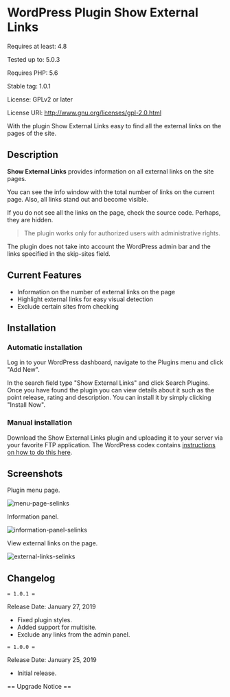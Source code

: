 # WordPress Plugin Show External Links

Requires at least: 4.8

Tested up to: 5.0.3

Requires PHP: 5.6

Stable tag: 1.0.1

License: GPLv2 or later

License URI: http://www.gnu.org/licenses/gpl-2.0.html

With the plugin Show External Links easy to find all the external links on the pages of the site.

## Description

**Show External Links** provides information on all external links on the site pages.

You can see the info window with the total number of links on the current page. Also, all links stand out and become visible.

If you do not see all the links on the page, check the source code. Perhaps, they are hidden.

>The plugin works only for authorized users with administrative rights.

The plugin does not take into account the WordPress admin bar and the links specified in the skip-sites field.

## Current Features

- Information on the number of external links on the page
- Highlight external links for easy visual detection
- Exclude certain sites from checking

## Installation

### Automatic installation

Log in to your WordPress dashboard, navigate to the Plugins menu and click "Add New".

In the search field type "Show External Links" and click Search Plugins. Once you have found the plugin you can view details about it such as the point release, rating and description. You can install it by simply clicking "Install Now".

### Manual installation

Download the Show External Links plugin and uploading it to your server via your favorite FTP application. The WordPress codex contains [instructions on how to do this here](https://codex.wordpress.org/Managing_Plugins#Manual_Plugin_Installation).

## Screenshots

Plugin menu page.

![menu-page-selinks](https://user-images.githubusercontent.com/47003509/51801355-22983900-2245-11e9-82cf-ba680d1d0c64.png)

Information panel.

![information-panel-selinks](https://user-images.githubusercontent.com/47003509/51801354-22983900-2245-11e9-9693-41f02f8d2aba.png)

View external links on the page.

![external-links-selinks](https://user-images.githubusercontent.com/47003509/51801353-22983900-2245-11e9-8c4e-3027ffd40b09.png)

## Changelog

`= 1.0.1 =`

Release Date: January 27, 2019

* Fixed plugin styles.
* Added support for multisite.
* Exclude any links from the admin panel.

`= 1.0.0 =`

Release Date: January 25, 2019

* Initial release.

== Upgrade Notice ==
